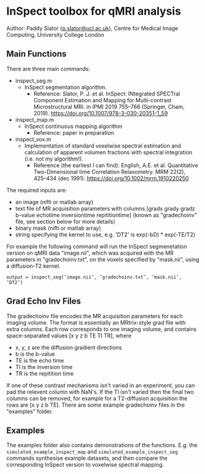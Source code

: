 # InSpect toolbox for qMRI analysis #

Author: Paddy Slator (p.slator@ucl.ac.uk), Centre for Medical Image Computing, University College London 

## Main Functions ##
There are three main commands:
* inspect_seg.m
  * InSpect segmentation algorithm. 
    * Reference: Slator, P. J. et al. InSpect: INtegrated SPECTral Component Estimation and Mapping for Multi-contrast Microstructural MRI. in IPMI 2019 755–766 (Springer, Cham, 2019). https://doi.org/10.1007/978-3-030-20351-1_59 
* inspect_map.m
  * InSpect continuous mapping algorithm 
    * Reference: paper in preparation
* inspect_vox.m
  * Implementation of standard voxelwise spectral estimation and calculation of apparent volumen fractions with spectral integration (i.e. not my algorithm!).
    * Reference (the earliest I can find): English, A.E. et al. Quantitative Two-Dimensional time Correlation Relaxometry.  MRM 22(2), 425–434 (dec 1991). https://doi.org/10.1002/mrm.1910220250

The required inputs are: 
* an image (nifti or matlab array)
* text file of MR acquisition parameters with columns [gradx grady gradz b-value echotime inversiontime repititiontime] (known as "gradechoinv" file, see section below for more details)
* binary mask (nifti or matlab array)
* string specifying the kernel to use, e.g. 'DT2' is exp(-bD) * exp(-TE/T2)

For example the following command will run the InSpect segmenetation version on qMRI data "image.nii", which was acquired with the MR parameters in "gradechoinv.txt", on the voxels specified by "mask.nii", using a diffusion-T2 kernel.

`output = inspect_seg(‘image.nii’, ‘gradechoinv.txt’, ‘mask.nii’, ‘DT2’)`

## Grad Echo Inv Files ##
The gradechoinv file encodes the MR acquisition parameters for each imaging volume. The format is essentially an MRtrix-style grad file with extra columns. Each row corresponds to one imaging volume, and contains space-separated values [x y z b TE TI TR], where 
* x, y, z are the diffusion gradient directions
* b is the b-value
* TE is the echo time 
* TI is the inversion time
* TR is the repitition time

If one of these contrast mechanisms isn't varied in an experiment, you can pad the relevent column with NaN's. If the TI isn't varied then the final two columns can be removed, for example for a T2-diffusion acquisition the rows are [x y z b TE]. There are some example gradechoinv files in the "examples" folder.

## Examples ##
The examples folder also contains demonstrations of the functions. E.g. the `simulated_example_inspect_map` and `simulated_example_inspect_seg` commands synthesise example datasets, and then compare the corresponding InSpect version to voxelwise spectral mapping.



